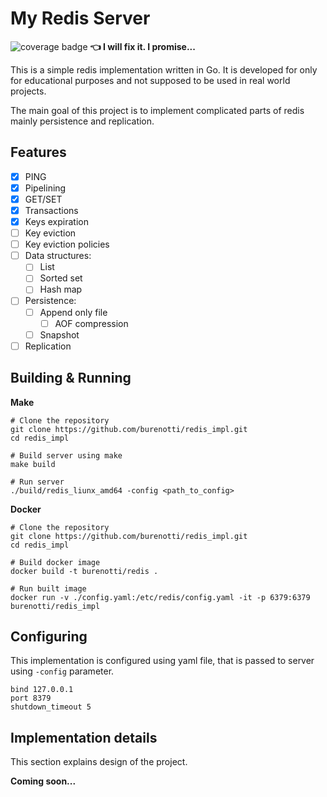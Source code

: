 # My Redis Server

![coverage badge](https://img.shields.io/endpoint?url=https://gist.githubusercontent.com/burenotti/cdabc4087e0fb9c2ec9c827cef65974e/raw/redis_impl__refs_heads_master.json)
**👈 I will fix it. I promise...**

This is a simple redis implementation written in Go.
It is developed for only for educational purposes and not supposed to be used in real world projects.

The main goal of this project is to implement complicated parts of redis mainly persistence and replication.

## Features

- [x] PING
- [x] Pipelining
- [x] GET/SET
- [x] Transactions
- [x] Keys expiration
- [ ] Key eviction
- [ ] Key eviction policies
- [ ] Data structures:
    - [ ] List
    - [ ] Sorted set
    - [ ] Hash map
- [ ] Persistence:
    - [ ] Append only file
        - [ ] AOF compression
    - [ ] Snapshot
- [ ] Replication

## Building & Running

**Make**

```shell
# Clone the repository
git clone https://github.com/burenotti/redis_impl.git
cd redis_impl

# Build server using make
make build

# Run server
./build/redis_liunx_amd64 -config <path_to_config>
```

**Docker**

```shell
# Clone the repository
git clone https://github.com/burenotti/redis_impl.git
cd redis_impl

# Build docker image
docker build -t burenotti/redis .

# Run built image 
docker run -v ./config.yaml:/etc/redis/config.yaml -it -p 6379:6379 burenotti/redis_impl
```

## Configuring

This implementation is configured using yaml file, that is passed to server using `-config` parameter.

```redis
bind 127.0.0.1
port 8379
shutdown_timeout 5
```

## Implementation details

This section explains design of the project.

**Coming soon...**